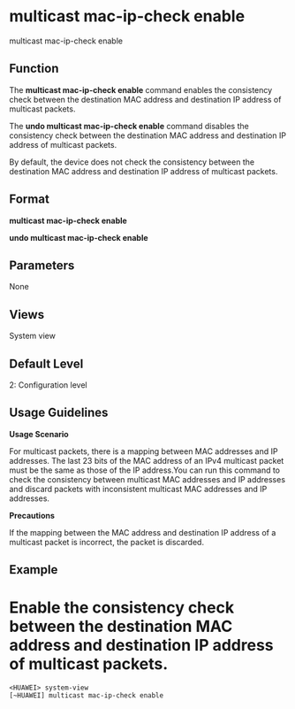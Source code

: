 multicast mac-ip-check enable
=============================

multicast mac-ip-check enable

Function
--------



The **multicast mac-ip-check enable** command enables the consistency check between the destination MAC address and destination IP address of multicast packets.

The **undo multicast mac-ip-check enable** command disables the consistency check between the destination MAC address and destination IP address of multicast packets.



By default, the device does not check the consistency between the destination MAC address and destination IP address of multicast packets.


Format
------

**multicast mac-ip-check enable**

**undo multicast mac-ip-check enable**


Parameters
----------

None

Views
-----

System view


Default Level
-------------

2: Configuration level


Usage Guidelines
----------------

**Usage Scenario**

For multicast packets, there is a mapping between MAC addresses and IP addresses. The last 23 bits of the MAC address of an IPv4 multicast packet must be the same as those of the IP address.You can run this command to check the consistency between multicast MAC addresses and IP addresses and discard packets with inconsistent multicast MAC addresses and IP addresses.

**Precautions**



If the mapping between the MAC address and destination IP address of a multicast packet is incorrect, the packet is discarded.




Example
-------

# Enable the consistency check between the destination MAC address and destination IP address of multicast packets.
```
<HUAWEI> system-view
[~HUAWEI] multicast mac-ip-check enable

```